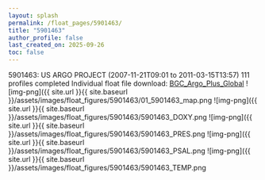 ```yaml
---
layout: splash
permalink: /float_pages/5901463/
title: "5901463"
author_profile: false
last_created_on: 2025-09-26
toc: false
---
```

 
5901463: US ARGO PROJECT (2007-11-21T09:01 to 2011-03-15T13:57)
111 profiles completed
Individual float file download: [BGC_Argo_Plus_Global](https://ftp.soest.hawaii.edu/bgc_argo_plus/Individual_Floats/outliers_removed/5901463_Sprof_processed.nc)
![img-png]({{ site.url }}{{ site.baseurl }}/assets/images/float_figures/5901463/01_5901463_map.png
![img-png]({{ site.url }}{{ site.baseurl }}/assets/images/float_figures/5901463/5901463_DOXY.png
![img-png]({{ site.url }}{{ site.baseurl }}/assets/images/float_figures/5901463/5901463_PRES.png
![img-png]({{ site.url }}{{ site.baseurl }}/assets/images/float_figures/5901463/5901463_PSAL.png
![img-png]({{ site.url }}{{ site.baseurl }}/assets/images/float_figures/5901463/5901463_TEMP.png
